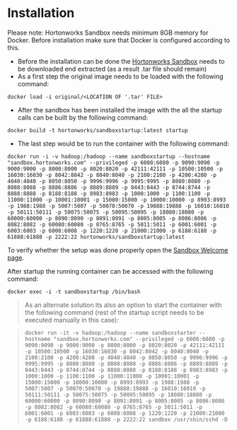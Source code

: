 # Installation
Please note: Hortonworks Sandbox needs minimum 8GB memory for Docker. Before installation make sure that Docker is configured according to this.
* Before the installation can be done the [Hortonworks Sandbox](http://hortonworks.com/downloads/#sandbox) needs to be downloaded end extracted (as a result .tar file should remain)
* As a first step the original image needs to be loaded with the following command:

```
docker load -i original/<LOCATION OF '.tar' FILE>
```

* After the sandbox has been installed the image with the all the startup calls can be built by the following command:

```
docker build -t hortonworks/sandboxstartup:latest startup
```

* The last step would be to run the container with the following command:

```
docker run -i -v hadoop:/hadoop --name sandboxstartup --hostname "sandbox.hortonworks.com" --privileged -p 6080:6080 -p 9090:9090 -p 9000:9000 -p 8000:8000 -p 8020:8020 -p 42111:42111 -p 10500:10500 -p 16030:16030 -p 8042:8042 -p 8040:8040 -p 2100:2100 -p 4200:4200 -p 4040:4040 -p 8050:8050 -p 9996:9996 -p 9995:9995 -p 8080:8080 -p 8088:8088 -p 8886:8886 -p 8889:8889 -p 8443:8443 -p 8744:8744 -p 8888:8888 -p 8188:8188 -p 8983:8983 -p 1000:1000 -p 1100:1100 -p 11000:11000 -p 10001:10001 -p 15000:15000 -p 10000:10000 -p 8993:8993 -p 1988:1988 -p 5007:5007 -p 50070:50070 -p 19888:19888 -p 16010:16010 -p 50111:50111 -p 50075:50075 -p 50095:50095 -p 18080:18080 -p 60000:60000 -p 8090:8090 -p 8091:8091 -p 8005:8005 -p 8086:8086 -p 8082:8082 -p 60080:60080 -p 8765:8765 -p 5011:5011 -p 6001:6001 -p 6003:6003 -p 6008:6008 -p 1220:1220 -p 21000:21000 -p 6188:6188 -p 61888:61888 -p 2222:22 hortonworks/sandboxstartup:latest
```

To verify whether the setup was done properly open the [Sandbox Welcome page](http://localhost:8888).

After startup the running container can be accessed with the following command:

```
docker exec -i -t sandboxstartup /bin/bash
```

> As an alternate solution its also an option to start the container with the following command (rest of the startup script needs to be executed manually in this case):

> ```docker run -it -v hadoop:/hadoop --name sandboxstarter --hostname "sandbox.hortonworks.com" --privileged -p 6080:6080 -p 9090:9090 -p 9000:9000 -p 8000:8000 -p 8020:8020 -p 42111:42111 -p 10500:10500 -p 16030:16030 -p 8042:8042 -p 8040:8040 -p 2100:2100 -p 4200:4200 -p 4040:4040 -p 8050:8050 -p 9996:9996 -p 9995:9995 -p 8080:8080 -p 8088:8088 -p 8886:8886 -p 8889:8889 -p 8443:8443 -p 8744:8744 -p 8888:8888 -p 8188:8188 -p 8983:8983 -p 1000:1000 -p 1100:1100 -p 11000:11000 -p 10001:10001 -p 15000:15000 -p 10000:10000 -p 8993:8993 -p 1988:1988 -p 5007:5007 -p 50070:50070 -p 19888:19888 -p 16010:16010 -p 50111:50111 -p 50075:50075 -p 50095:50095 -p 18080:18080 -p 60000:60000 -p 8090:8090 -p 8091:8091 -p 8005:8005 -p 8086:8086 -p 8082:8082 -p 60080:60080 -p 8765:8765 -p 5011:5011 -p 6001:6001 -p 6003:6003 -p 6008:6008 -p 1220:1220 -p 21000:21000 -p 6188:6188 -p 61888:61888 -p 2222:22 sandbox /usr/sbin/sshd -D```

